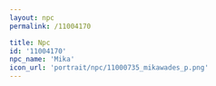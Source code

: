 ```yaml
---
layout: npc
permalink: /11004170

title: Npc
id: '11004170'
npc_name: 'Mika'
icon_url: 'portrait/npc/11000735_mikawades_p.png'
---
```

